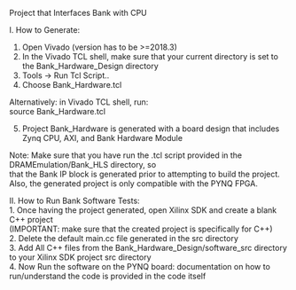 Project that Interfaces Bank with CPU

I. How to Generate:
   1. Open Vivado (version has to be >=2018.3)
   2. In the Vivado TCL shell, make sure that your current directory is set to the Bank_Hardware_Design directory  
   3. Tools -> Run Tcl Script..  
   4. Choose Bank_Hardware.tcl 

   Alternatively: in Vivado TCL shell, run:   
   source Bank_Hardware.tcl

   5. Project Bank_Hardware is generated with a board design that includes   
      Zynq CPU, AXI, and Bank Hardware Module
   
   Note: Make sure that you have run the .tcl script provided in the DRAMEmulation/Bank_HLS directory, so    
	 that the Bank IP block is generated prior to attempting to build the project.    
	 Also, the generated project is only compatible with the PYNQ FPGA.   
    
II. How to Run Bank Software Tests:                  
    1. Once having the project generated, open Xilinx SDK and create a blank C++ project  
    (IMPORTANT: make sure that the created project is specifically for C++)       
    2. Delete the default main.cc file generated in the src directory        
    3. Add All C++ files from the Bank_Hardware_Design/software_src directory to your Xilinx SDK project src directory      
    4. Now Run the software on the PYNQ board: documentation on how to run/understand the code is provided in the code itself     

